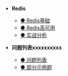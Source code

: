 * **Redis**
  * [● Redis基础](/docs/java面经/Redis/Redis基础.md)
  * [● Redis高可用](/docs/java面经/Redis/Redis高可用.md)
  * [● 实战分析](/docs/java面经/Redis/实战分析.md)

* **问题列表xxxxxxxxxx**
  * [● 问题列表](/docs/java面经/问题列表/问题列表.md)
  * [● 部分示例题](/docs/java面经/问题列表/部分示例题.md)

